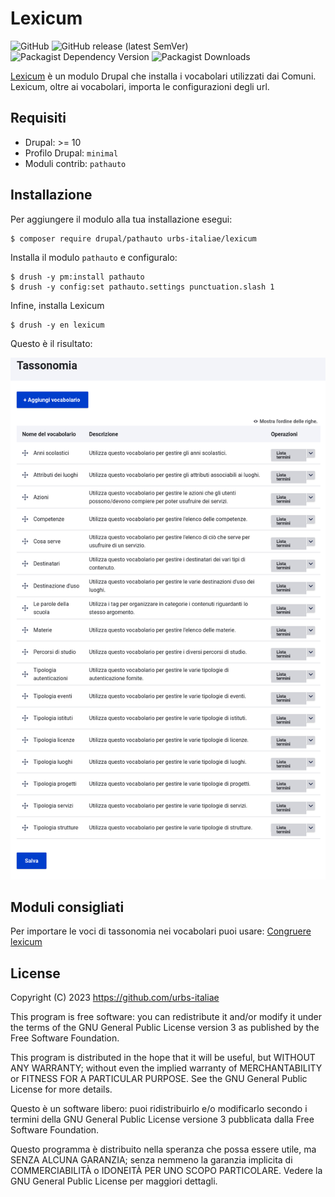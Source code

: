 # Lexicum

![GitHub](https://img.shields.io/github/license/urbs-italiae/lexicum?style=for-the-badge)
![GitHub release (latest SemVer)](https://img.shields.io/github/v/release/urbs-italiae/lexicum?sort=semver&style=for-the-badge)
![Packagist Dependency Version](https://img.shields.io/packagist/dependency-v/urbs-italiae/lexicum/drupal/core-recommended?style=for-the-badge)
![Packagist Downloads](https://img.shields.io/packagist/dt/urbs-italiae/lexicum?style=for-the-badge)

[Lexicum](https://www.grecoantico.com/dizionario-greco-antico.php?parola=lexikon) è un modulo Drupal che installa i vocabolari utilizzati dai Comuni.
Lexicum, oltre ai vocabolari, importa le configurazioni degli url.

## Requisiti
- Drupal: >= 10
- Profilo Drupal: `minimal`
- Moduli contrib: `pathauto`

## Installazione
Per aggiungere il modulo alla tua installazione esegui:
```shell
$ composer require drupal/pathauto urbs-italiae/lexicum
```
Installa il modulo `pathauto` e configuralo:
```shell
$ drush -y pm:install pathauto
$ drush -y config:set pathauto.settings punctuation.slash 1
```
Infine, installa Lexicum
```shell
$ drush -y en lexicum
```

Questo è il risultato:

![Screenshot con l'elenco dei vocabolari installati](docs/vocabolari.png "Screenshot con l'elenco dei vocabolari installati")

## Moduli consigliati
Per importare le voci di tassonomia nei vocabolari puoi usare:
[Congruere lexicum](https://github.com/urbs-italiae/congruere_lexicum)

## License

Copyright (C) 2023 https://github.com/urbs-italiae

This program is free software: you can redistribute it and/or modify it under the terms of the GNU General Public License version 3 as published by the Free Software Foundation.

This program is distributed in the hope that it will be useful, but WITHOUT ANY WARRANTY; without even the implied warranty of MERCHANTABILITY or FITNESS FOR A PARTICULAR PURPOSE. See the GNU General Public License for more details.

Questo è un software libero: puoi ridistribuirlo e/o modificarlo secondo i termini della GNU General Public License versione 3 pubblicata dalla Free Software Foundation.

Questo programma è distribuito nella speranza che possa essere utile, ma SENZA ALCUNA GARANZIA; senza nemmeno la garanzia implicita di COMMERCIABILITÀ o IDONEITÀ PER UNO SCOPO PARTICOLARE. Vedere la GNU General Public License per maggiori dettagli.
